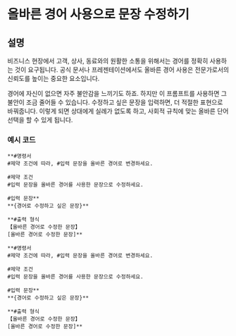 # 올바른 경어 사용으로 문장 수정하기

## 설명
비즈니스 현장에서 고객, 상사, 동료와의 원활한 소통을 위해서는 경어를 정확히 사용하는 것이 요구됩니다. 공식 문서나 프레젠테이션에서도 올바른 경어 사용은 전문가로서의 신뢰도를 높이는 중요한 요소입니다.

경어에 자신이 없으면 자주 불안감을 느끼기도 하죠. 하지만 이 프롬프트를 사용하면 그 불안이 조금 줄어들 수 있습니다. 수정하고 싶은 문장을 입력하면, 더 적절한 표현으로 바꿔줍니다. 이렇게 되면 상대에게 실례가 없도록 하고, 사회적 규칙에 맞는 올바른 단어 선택을 할 수 있게 됩니다.

### 예시 코드
```plaintext
**#명령서
#제약 조건에 따라, #입력 문장을 올바른 경어로 변경하세요.

#제약 조건
#입력 문장을 올바른 경어를 사용한 문장으로 수정하세요.

#입력 문장**
**{경어로 수정하고 싶은 문장}**

**#출력 형식
【올바른 경어로 수정한 문장】
[올바른 경어로 수정한 문장]**
```

```plaintext
**#명령서
#제약 조건에 따라, #입력 문장을 올바른 경어로 변경하세요.

#제약 조건
#입력 문장을 올바른 경어를 사용한 문장으로 수정하세요.

#입력 문장**
**{경어로 수정하고 싶은 문장}**

**#출력 형식
【올바른 경어로 수정한 문장】
[올바른 경어로 수정한 문장]**
```